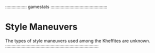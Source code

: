 ::::::::::::::::: gamestats :::::::::::::::::::::::::::::::::::::::::::::
# Style Maneuvers

The types of style maneuvers used among the Kheffites are unknown.
::::::::::::::::::::::::::::::::::::::::::::::::::::::::::::::::::::::::::

